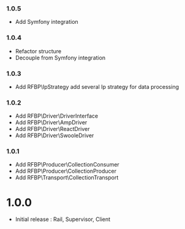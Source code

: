 ### 1.0.5

- Add Symfony integration

### 1.0.4

- Refactor structure
- Decouple from Symfony integration

### 1.0.3

- Add RFBP\IpStrategy add several Ip strategy for data processing

### 1.0.2

- Add RFBP\Driver\DriverInterface
- Add RFBP\Driver\AmpDriver
- Add RFBP\Driver\ReactDriver
- Add RFBP\Driver\SwooleDriver

### 1.0.1

- Add RFBP\Producer\CollectionConsumer
- Add RFBP\Producer\CollectionProducer
- Add RFBP\Transport\CollectionTransport

# 1.0.0

- Initial release : Rail, Supervisor, Client